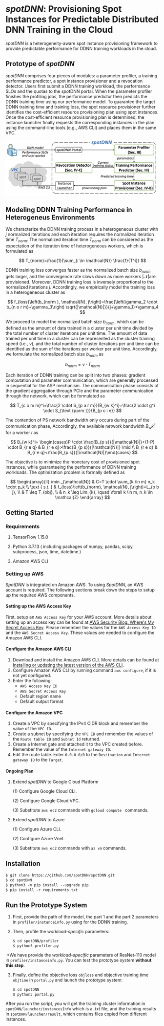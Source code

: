 # *spotDNN*: Provisioning Spot Instances for Predictable Distributed DNN Training in the Cloud

 *spotDNN* is a heterogeneity-aware spot instance provisioning framework to provide predictable performance for DDNN training workloads in the cloud.

## Prototype of *spotDNN*

*spotDNN* comprises four pieces of modules: a parameter profiler, a training performance predictor, a spot instance provisioner and a revocation detector. Users first submit a DDNN training workload, the performance SLOs and the quotas to the *spot*DNN portal. When the parameter profiler finishes the profiling jobs, the performance predictor then predicts the DDNN training time using our performance model. To guarantee the target DDNN training time and training loss, the spot resource provisioner further identifies the cost-efficient resource provisioning plan using spot instances. Once the cost-efficient resource provisioning plan is determined, the instance launcher finally requests the corresponding instances in the plan using the command-line tools (e.g., AWS CLI) and places them in the same VPC. 

![image-20221010114716550](images/prototype.png)

## Modeling DDNN Training Performance in Heterogeneus Environments

We characterize the DDNN training process in a heterogeneous cluster with $j$ normalized iterations and each iteration requires the normalized iteration time $T_{norm}$.  The normalized iteration time $T_{norm}$ can be considered as the expectation of the iteration time of heterogeneous workers, which is formulated as


$$
T_{norm}=\frac{1}{\sum_{i \in \mathcal{N}} \frac{1}{T^i}}
$$


DDNN training loss converges faster as the normalized batch size $b_{norm}$ gets larger, and the convergence rate slows down as more workers $|\mathcal{N}|$are provisioned. Moreover, DDNN training loss is inversely proportional to the normalized iterations $j$. Accordingly, we empirically model the training loss in a heterogeneous cluster as


$$
f_{loss}\left(b_{norm }, \mathcal{N}, j\right)=\frac{\left(\gamma_2 \cdot b_{n o r m}+\gamma_3\right) \sqrt{|\mathcal{N}|}}{j+\gamma_1}+\gamma_4
$$


We proceed to model the normalized batch size $b_{norm}$, which can be defined as the amount of data trained in a cluster per unit time divided by the total number of cluster iterations per unit time. The amount of data trained per unit time in a cluster can be represented as the cluster training speed (i.e., $v$), and the total number of cluster iterations per unit time can be identified as the sum of the iterations per worker per unit time. Accordingly, we formulate the normalized batch size $b_{norm}$ as


$$
b_{norm}=v \cdot T_{norm}
$$


Each iteration of DDNN training can be split into two phases: gradient computation and parameter communication, which are generally processed in sequential for the ASP mechanism. The communication phase consists of the gradient aggregation through PCIe and the parameter communication through the network, which can be formulated as


$$
T_{c o m m}^i=\frac{2 \cdot S_{p a r m}}{B_{w k}^i}+\frac{2 \cdot g^i \cdot S_{\text {parm }}}{B_{p c i e}}
$$


The contention of PS network bandwidth only occurs during part of the communication phase, Accordingly, the available network bandwidth $B_wk^i$ for a worker $i$ as


$$
B_{w k}^i= \begin{cases}P \cdot \frac{B_{p s}}{|\mathcal{N}|}+(1-P) \cdot B_{r e q} & B_{r e q}>\frac{B_{p s}}{|\mathcal{N}|} \mid \\ B_{r e q} & B_{r e q}<\frac{B_{p s}}{|\mathcal{N}|}\end{cases}
$$


The objective is to minimize the monetary cost of provisioned spot instances, while guaranteeing the performance of DDNN training workloads. The optimization problem is formally defined as


$$
\begin{array}{ll}
\min _{\mathcal{N}} & C=T \cdot \sum_{k \in m} n_k \cdot p_k \\
\text { s.t. } & f_{loss}\left(b_{norm}, \mathcal{N}, j\right)=L_{o b j}, \\
& T \leq T_{obj}, \\
& n_k \leq Lim_{k}, \quad \forall k \in m, n_k \in \mathcal{Z}
\end{array}
$$

## Getting Started

### Requirements

1. TensorFlow 1.15.0

2. Python 3.7.13 ( including packages of numpy, pandas, scipy, subprocess, json, time, datetime )

3. Amazon AWS CLI

### Setting up AWS

*SpotDNN* is integrated on Amazon AWS. To using *SpotDNN*, an AWS account is required. The following sections break down the steps to setup up the required AWS components.

####  Setting up the AWS Access Key

First, setup an `AWS Access Key` for your AWS account. More details about setting up an access key can be found at [AWS Security Blog: Where's My Secret Access Key](https://aws.amazon.com/blogs/security/wheres-my-secret-access-key/). Please remember the values for the `AWS Access Key ID` and the `AWS Secret Access Key`. These values are needed to configure the Amazon AWS CLI.

####  Configure the Amazon AWS CLI

1. Download and install the Amazon AWS CLI. More details can be found at [Installing or updating the latest version of the AWS CLI](https://docs.aws.amazon.com/cli/latest/userguide/getting-started-install.html). 
2. Configure Amazon AWS CLI by running command `aws configure`, if it is not yet configured.
3. Enter the following:
   - `AWS Access Key ID`
   - `AWS Secret Access Key`
   - Default region name
   - Default output format

#### Configure the Amazon VPC

1. Create a  VPC by specifying the IPv4 CIDR block and remember the value of the `VPC ID`.
2. Create a  subnet by specifying the `VPC ID` and remember the values of the `Route table ID` and `Subnet Id` returned.
3. Create a Internet gate and attached it to the VPC created before. Remember the value of the `Internet gateway ID`.
4. Edit the route table. Enter `0.0.0.0/0` to the `Destination` and `Internet gateway ID` to the `Target`.

#### Ongoing Plan

1. Extend *spotDNN* to Google Cloud Platform

   (1) Configure Google Cloud CLI.

   (2) Configure Google Cloud VPC.

   (3) Substitute `aws ec2` commands with `gcloud compute ` commands.

2. Extend *spotDNN* to Azure

   (1) Configure Azure CLI.

   (2) Configure Azure Vnet.

   (3) Substitute `aws ec2` commands with `az vm` commands.

## Installation

```shell
$ git clone https://github.com/spotDNN/spotDNN.git
$ cd spotDNN
$ python3 -m pip install --upgrade pip
$ pip install -r requirements.txt
```

## Run the Prototype System

1. First, provide the path of the model, the part 1 and the part 2 parameters in `profiler/instanceinfo.py` using for the DDNN training.

2. Then, profile the *workload-specific* parameters:

   ```shell
   $ cd spotDNN/profiler
   $ python3 profiler.py
   ```

​	*We have provide the *workload-specific* parameters of ResNet-110 model in `profiler/instanceinfo.py`. You can test the prototype system **without this step**.

3. Finally, define the objective loss `objloss` and objective training time `objtime` in `portal.py` and launch the prototype system:

   ```shell
   $ cd spotDNN
   $ python3 portal.py
   ```

After you run the script, you will get the training cluster information  in `spotDNN/launcher/instancesInfo` which is a *.txt* file, and the training results in `spotDNN/launcher/result`, which contains files copied from different instances. 
